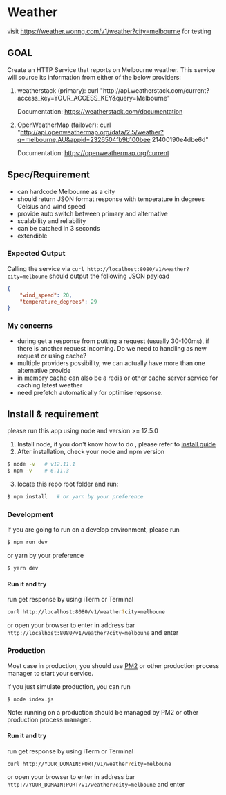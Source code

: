 # Weather

visit https://weather.wonng.com/v1/weather?city=melbourne for testing
## GOAL

Create an HTTP Service that reports on Melbourne weather. This service will source its information from either of the below providers:

1. weatherstack (primary):
curl "h​ttp://api.weatherstack.com/current?access_key=YOUR_ACCESS_KEY&query=Melbourne​"

    Documentation: ​https://weatherstack.com/documentation


2. OpenWeatherMap (failover):
curl "http://api.openweathermap.org/data/2.5/weather?q=melbourne,AU&appid=2326504fb9b100bee 21400190e4dbe6d"

    Documentation: ​https://openweathermap.org/current

## Spec/Requirement

* can hardcode Melbourne as a city
* should return JSON format response with temperature in degrees Celsius and wind speed
* provide auto switch between primary and alternative
* scalability and reliability
* can be catched in 3 seconds
* extendible

### Expected Output

Calling the service via `curl ​http://localhost:8080/v1/weather?city=melboune`​ should output the following JSON payload

```json
{
    "wind_speed": 20,
    "temperature_degrees": 29
}
```

### My concerns

* during get a response from putting a request (usually 30-100ms), if there is another request incoming. Do we need to handling as new request or using cache?
* multiple providers possibility, we can actually have more than one alternative provide
* in memory cache can also be a redis or other cache server service for caching latest weather
* need prefetch automatically for optimise repsonse.

## Install & requirement
please run this app using node and version >= 12.5.0

1. Install node, if you don't know how to do , please refer to [install guide](https://nodejs.org/en/download/package-manager/)
2. After installation, check your node and npm version
```bash
$ node -v   # v12.11.1
$ npm -v    # 6.11.3
```
3. locate this repo root folder and run:
```bash
$ npm install   # or yarn by your preference
```

### Development
If you are going to run on a develop environment, please run
```bash
$ npm run dev
```
or yarn by your preference
```bash
$ yarn dev
```

#### Run it and try
run get response by using iTerm or Terminal
```bash
curl ​http://localhost:8080/v1/weather?city=melboune
```

or open your browser to enter in address bar `http://localhost:8080/v1/weather?city=melboune` and enter

### Production
Most case in production, you should use [PM2](http://pm2.keymetrics.io/) or other production process manager to start your service.

if you just simulate production, you can run
```bash
$ node index.js
```
Note: running on a production should be managed by PM2 or other production process manager.

#### Run it and try
run get response by using iTerm or Terminal
```bash
curl ​http://YOUR_DOMAIN:PORT/v1/weather?city=melboune
```

or open your browser to enter in address bar `http://YOUR_DOMAIN:PORT/v1/weather?city=melboune` and enter
